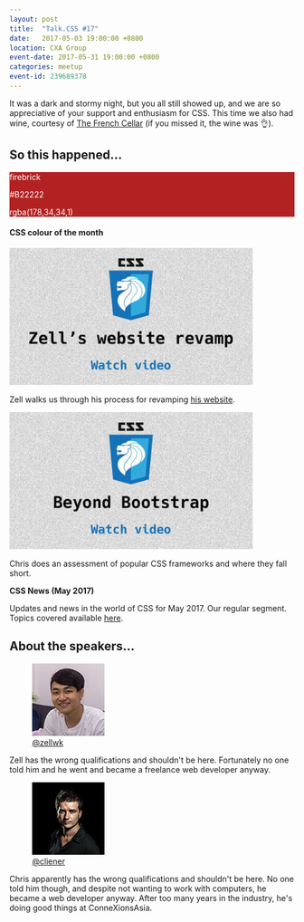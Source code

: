 ```yaml
---
layout: post
title:  "Talk.CSS #17"
date:   2017-05-03 19:00:00 +0800
location: CXA Group
event-date: 2017-05-31 19:00:00 +0800
categories: meetup
event-id: 239689378
---
```

It was a dark and stormy night, but you all still showed up, and we are so appreciative of your support and enthusiasm for CSS. This time we also had wine, courtesy of [The French Cellar](http://www.thefrenchcellar.sg/) (if you missed it, the wine was <span class="o-emoji" role="img" tabindex="0" aria-label="OK hand">&#x1F44C;</span>).

## So this happened...

<div class="c-colour">
  <div class="c-swatch" style="background-color:#B22222;color:#fff;">
    <div class="c-swatch__txt">
      <p>firebrick</p>
      <p>#B22222</p>
      <p>rgba(178,34,34,1)</p>
    </div>
  </div>
<h4>CSS colour of the month</h4>
</div>

<div class="c-videos">
  <div class="c-video">
    <a class="c-video__link" href="javascript:void(0)">
      <img class="c-video__img" src="/img/talk-17/s1701.jpg" srcset="/img/talk-17/s1701@2x.jpg 2x" alt="Link to slides on Zell's website revamp"/>
    </a>
    <p class="c-video__desc">Zell walks us through his process for revamping <a href="https://www.zellwk.com">his website</a>.</p>
  </div>

  <div class="c-video">
    <a class="c-video__link" href="https://youtu.be/dtiOMIAkBNA">
      <img class="c-video__img" src="/img/talk-17/s1702.jpg" srcset="/img/talk-17/s1702@2x.jpg 2x" alt="Link to talk on Beyond Bootstrap"/>
    </a>
    <p class="c-video__desc">Chris does an assessment of popular CSS frameworks and where they fall short.</p>
  </div>

  <div class="u-clear">
    <strong>CSS News (May 2017)</strong><br>
    <p>Updates and news in the world of CSS for May 2017. Our regular segment. Topics covered available <a href="https://github.com/SingaporeCSS/slides/blob/gh-pages/notes/talk-17.md">here</a>.</p>
  </div>
</div>

## About the speakers...

<div class="o-flex c-speakers u-align-start">
  <div class="o-flex3__item c-speaker">
    <figure>
      <img class="c-speaker__img" src="/img/talk-1/zell.jpg" srcset="/img/talk-1/zell@2x.jpg 2x" alt="Zell Liew"/>
      <figcaption><a class="c-speaker__link" href="https://twitter.com/zellwk">@zellwk</a></figcaption>
    </figure>
    <p class="c-speaker__intro">Zell has the wrong qualifications and shouldn't be here. Fortunately no one told him and he went and became a freelance web developer anyway.</p>
  </div>

  <div class="o-flex3__item c-speaker">
    <figure>
      <img class="c-speaker__img" src="/img/talk-1/chris.jpg" srcset="/img/talk-1/chris@2x.jpg 2x" alt="Chris Lienert"/>
      <figcaption><a class="c-speaker__link" href="https://twitter.com/cliener">@cliener</a></figcaption>
    </figure>
    <p class="c-speaker__intro">Chris apparently has the wrong qualifications and shouldn't be here. No one told him though, and despite not wanting to work with computers, he became a web developer anyway. After too many years in the industry, he's doing good things at ConneXionsAsia.</p>
  </div>
</div>
